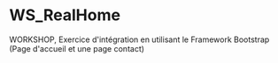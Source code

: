 # WS_RealHome
WORKSHOP, Exercice d'intégration en utilisant le Framework Bootstrap (Page d'accueil et une page contact)
